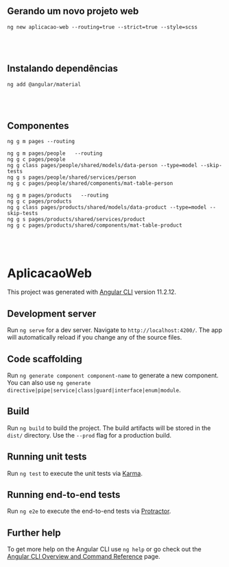 ## Gerando um novo projeto web

```
ng new aplicacao-web --routing=true --strict=true --style=scss
```
<br>
<br>

## Instalando dependências

```
ng add @angular/material
```

<br>
<br>

## Componentes

```
ng g m pages --routing

ng g m pages/people   --routing
ng g c pages/people
ng g class pages/people/shared/models/data-person --type=model --skip-tests
ng g s pages/people/shared/services/person
ng g c pages/people/shared/components/mat-table-person

ng g m pages/products   --routing
ng g c pages/products
ng g class pages/products/shared/models/data-product --type=model --skip-tests
ng g s pages/products/shared/services/product
ng g c pages/products/shared/components/mat-table-product

```

<br>
<br>

# AplicacaoWeb

This project was generated with [Angular CLI](https://github.com/angular/angular-cli) version 11.2.12.

## Development server

Run `ng serve` for a dev server. Navigate to `http://localhost:4200/`. The app will automatically reload if you change any of the source files.

## Code scaffolding

Run `ng generate component component-name` to generate a new component. You can also use `ng generate directive|pipe|service|class|guard|interface|enum|module`.

## Build

Run `ng build` to build the project. The build artifacts will be stored in the `dist/` directory. Use the `--prod` flag for a production build.

## Running unit tests

Run `ng test` to execute the unit tests via [Karma](https://karma-runner.github.io).

## Running end-to-end tests

Run `ng e2e` to execute the end-to-end tests via [Protractor](http://www.protractortest.org/).

## Further help

To get more help on the Angular CLI use `ng help` or go check out the [Angular CLI Overview and Command Reference](https://angular.io/cli) page.
